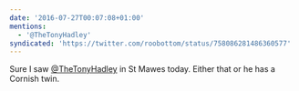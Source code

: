 ```yaml
---
date: '2016-07-27T00:07:08+01:00'
mentions:
  - '@TheTonyHadley'
syndicated: 'https://twitter.com/roobottom/status/758086281486360577'
---
```

Sure I saw [@TheTonyHadley](https://twitter.com/@TheTonyHadley) in St Mawes today. Either that or he has a Cornish twin.
